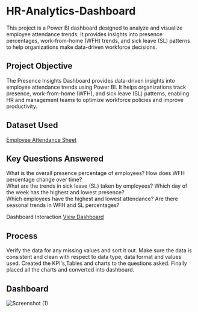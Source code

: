 # HR-Analytics-Dashboard
This project is a Power BI dashboard designed to analyze and visualize employee attendance trends. It provides insights into presence percentages, work-from-home (WFH) trends, and sick leave (SL) patterns to help organizations make data-driven workforce decisions.

## Project Objective
The Presence Insights Dashboard provides data-driven insights into employee attendance trends using Power BI. It helps organizations track presence, work-from-home (WFH), and sick leave (SL) patterns, enabling HR and management teams to optimize workforce policies and improve productivity.

## Dataset Used
<a href="https://github.com/harshithanarla/HR-Analytics-Dashboard/blob/main/Attendance%20Sheet%202022-2023_Masked.xlsx">Employee Attendance Sheet</a>

## Key Questions Answered  

What is the overall presence percentage of employees?
How does WFH percentage change over time?  
What are the trends in sick leave (SL) taken by employees? 
Which day of the week has the highest and lowest presence?  
Which employees have the highest and lowest attendance?
Are there seasonal trends in WFH and SL percentages?

Dashboard Interaction <a href="https://github.com/harshithanarla/HR-Analytics-Dashboard/blob/main/HR%20Analytics%20Atliq(Data).pbix">View Dashboard</a>

## Process
Verify the data for any missing values and sort it out.
Make sure the data is consistent and clean with respect to data type, data format and values used.
Created the KPI's,Tables and charts to the questions asked.
Finally placed all the charts and converted into dashboard.

## Dashboard
![Screenshot (1)](https://github.com/user-attachments/assets/701cbd3a-e1b0-42b4-a312-c150584c56e4)

